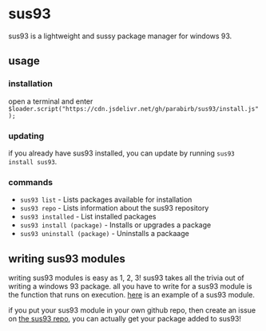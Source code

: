 # sus93
sus93 is a lightweight and sussy package manager for windows 93.

## usage
### installation
open a terminal and enter `$loader.script("https://cdn.jsdelivr.net/gh/parabirb/sus93/install.js");`
### updating
if you already have sus93 installed, you can update by running `sus93 install sus93`.
### commands
* `sus93 list` - Lists packages available for installation
* `sus93 repo` - Lists information about the sus93 repository
* `sus93 installed` - List installed packages
* `sus93 install (package)` - Installs or upgrades a package
* `sus93 uninstall (package)` - Uninstalls a packaage

## writing sus93 modules
writing sus93 modules is easy as 1, 2, 3! sus93 takes all the trivia out of writing a windows 93 package. all you have to write for a sus93 module is the function that runs on execution. [here](https://github.com/parabirb/example-module) is an example of a sus93 module.

if you put your sus93 module in your own github repo, then create an issue on [the sus93 repo](https://github.com/parabirb/sus93-repo), you can actually get your package added to sus93!
